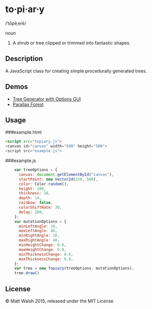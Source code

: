 # to·pi·ar·y
/ˈtōpēˌerē/ 

noun

1. A shrub or tree clipped or trimmed into fantastic shapes.

## Description

A JavaScript class for creating simple procedurally generated trees.

## Demos

* [Tree Generator with Options GUI](http://walsh9.github.io/topiary/demos/generator/index.html)
* [Parallax Forest](http://walsh9.github.io/topiary/demos/parallax_forest/index.html)

## Usage

###example.html

```html
<script src="topiary.js">
<canvas id="canvas" width="500" height="500">
<script src="example.js">
```

###example.js

```javascript
    var treeOptions = {
      canvas: document.getElementById("canvas"),
      startPoint: new Vector2d(250, 500),
      color: Color.random(),
      height: 100,
      thickness: 10,
      depth: 14,
      rainbow: false,
      colorShiftRate: 30,
      delay: 200,
    };
    var mutationOptions = {
      minLeftAngle: 10,
      maxLeftAngle: 40,
      minRightAngle: 20,
      maxRightAngle: 40,
      minHeightChange: 0.6,
      maxHeightChange: 0.9,
      minThicknessChange: 0.6,
      maxThicknessChange: 0.9,
    };
    var tree = new Topiary(treeOptions, mutationOptions);
    tree.draw()
```

## License

© Matt Walsh 2015, released under the MIT License